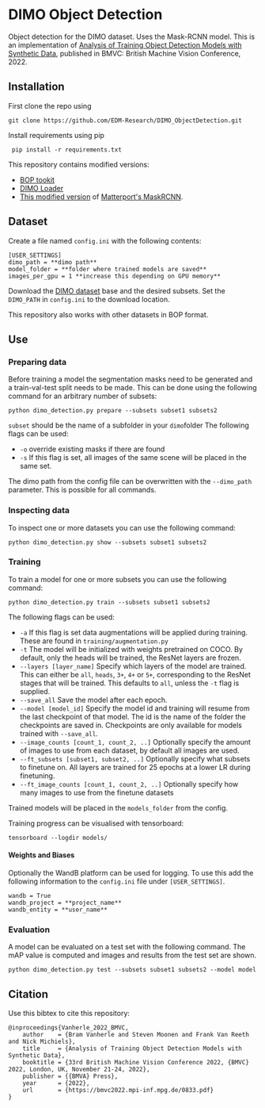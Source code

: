 # DIMO Object Detection
Object detection for the DIMO dataset. Uses the Mask-RCNN model. This is an implementation of [Analysis of Training Object Detection Models with Synthetic Data](https://bmvc2022.mpi-inf.mpg.de/833/), published in BMVC: British Machine Vision Conference, 2022.

## Installation
First clone the repo using

    git clone https://github.com/EDM-Research/DIMO_ObjectDetection.git

 
 Install requirements using pip

     pip install -r requirements.txt

This repository contains modified versions:
- [BOP tookit](https://github.com/thodan/bop_toolkit)
- [DIMO Loader](https://github.com/pderoovere/dimo)
- [This modified version](https://github.com/akTwelve/Mask_RCNN) of [Matterport's MaskRCNN](https://github.com/matterport/Mask_RCNN).

## Dataset

Create a file named `config.ini` with the following contents:
```
[USER_SETTINGS]
dimo_path = **dimo path**
model_folder = **folder where trained models are saved**
images_per_gpu = 1 **increase this depending on GPU memory**
```
Download the [DIMO dataset](https://github.com/pderoovere/dimo) base and the desired subsets.
Set the `DIMO_PATH` in `config.ini` to the download location.

This repository also works with other datasets in BOP format.

## Use

### Preparing data
Before training a model the segmentation masks need to be generated and a train-val-test split needs to be made. This can be done using the following command for an arbitrary number of subsets:
```
python dimo_detection.py prepare --subsets subset1 subsets2
```
`subset` should be the name of a subfolder in your `dimo`folder
The following flags can be used:
- `-o` override existing masks if there are found
- `-s` If this flag is set, all images of the same scene will be placed in the same set.

The dimo path from the config file can be overwritten with the `--dimo_path` parameter. This is possible for all commands.
### Inspecting data
To inspect one or more datasets you can use the following command:
```
python dimo_detection.py show --subsets subset1 subsets2
```

### Training
To train a model for one or more subsets you can use the following command:
```
python dimo_detection.py train --subsets subset1 subsets2
```
The following flags can be used:
- `-a` If this flag is set data augmentations will be applied during training. These are found in `training/augmentation.py`
- `-t` The model will be initialized with weights pretrained on COCO. By default, only the heads will be trained, the ResNet layers are frozen.
- `--layers [layer_name]` Specify which layers of the model are trained. This can either be `all`, `heads`, `3+`, `4+` or `5+`, corresponding to the ResNet stages that will be trained. This defaults to `all`, unless the `-t` flag is supplied.
- `--save_all` Save the model after each epoch.
- `--model [model_id]` Specify the model id and training will resume from the last checkpoint of that model. The id is the name of the folder the checkpoints are saved in. Checkpoints are only available for models trained with `--save_all`.
- `--image_counts [count_1, count_2, ..]` Optionally specify the amount of images to use from each dataset, by default all images are used.
- `--ft_subsets [subset1, subset2, ..]` Optionally specify what subsets to finetune on. All layers are trained for 25 epochs at a lower LR during finetuning.
- `--ft_image_counts [count_1, count_2, ..]` Optionally specify how many images to use from the finetune datasets

Trained models will be placed in the `models_folder` from the config.

Training progress can be visualised with tensorboard:
```
tensorboard --logdir models/
```

#### Weights and Biases
Optionally the WandB platform can be used for logging.
To use this add the following information to the `config.ini` file under `[USER_SETTINGS]`.
```
wandb = True
wandb_project = **project_name**
wandb_entity = **user_name**
```

### Evaluation
A model can be evaluated on a test set with the following command. The mAP value is computed and images and results from the test set are shown.
```
python dimo_detection.py test --subsets subset1 subsets2 --model model
```

## Citation
Use this bibtex to cite this repository:
```
@inproceedings{Vanherle_2022_BMVC,
	author    = {Bram Vanherle and Steven Moonen and Frank Van Reeth and Nick Michiels},
	title     = {Analysis of Training Object Detection Models with Synthetic Data},
	booktitle = {33rd British Machine Vision Conference 2022, {BMVC} 2022, London, UK, November 21-24, 2022},
	publisher = {{BMVA} Press},
	year      = {2022},
	url       = {https://bmvc2022.mpi-inf.mpg.de/0833.pdf}
}
```
